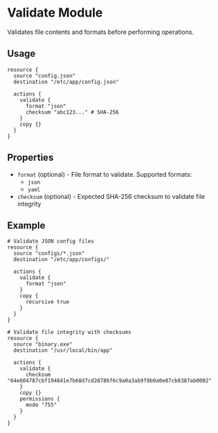 # Validate Module

Validates file contents and formats before performing operations.

## Usage

```
resource {
  source "config.json"
  destination "/etc/app/config.json"

  actions {
    validate {
      format "json"
      checksum "abc123..." # SHA-256
    }
    copy {}
  }
}
```

## Properties

- `format` (optional) - File format to validate. Supported formats:
  - `json`
  - `yaml`
- `checksum` (optional) - Expected SHA-256 checksum to validate file integrity

## Example

```
# Validate JSON config files
resource {
  source "configs/*.json"
  destination "/etc/app/configs/"

  actions {
    validate {
      format "json"
    }
    copy {
      recursive true
    }
  }
}

# Validate file integrity with checksums
resource {
  source "binary.exe"
  destination "/usr/local/bin/app"

  actions {
    validate {
      checksum "64e604787cbf194841e7b68d7cd28786f6c9a0a3ab9f8b0a0e87cb8387ab0002"
    }
    copy {}
    permissions {
      mode "755"
    }
  }
}
```

